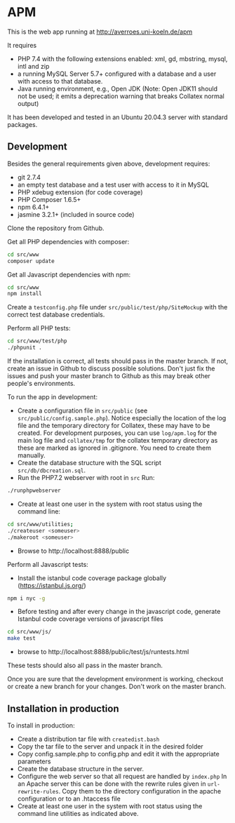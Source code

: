 # APM
This is the web app running at http://averroes.uni-koeln.de/apm

It requires 
* PHP 7.4 with the following extensions enabled: xml, gd, mbstring, mysql, intl and zip
* a running MySQL Server 5.7+ configured with a database 
and a user with access to that database.
* Java running environment, e.g., Open JDK  (Note: Open JDK11 should not be used; it emits 
a deprecation warning that breaks Collatex normal output)

It has been developed and tested in an Ubuntu 20.04.3 server with standard packages.

## Development

Besides the general requirements given above, development requires:

* git 2.7.4
* an empty test database and a test user with access to it in MySQL
* PHP xdebug extension (for code coverage)
* PHP Composer 1.6.5+
* npm 6.4.1+
* jasmine 3.2.1+ (included in source code)

Clone the repository from Github. 

Get all PHP dependencies with composer:
```bash
cd src/www
composer update
```

Get all Javascript dependencies with npm:
```bash
cd src/www
npm install
```
Create a ``testconfig.php`` file under ``src/public/test/php/SiteMockup`` with the correct
test database credentials. 

Perform all PHP tests: 

```bash
cd src/www/test/php
./phpunit .
```
If the installation is correct, all tests should pass in the master branch. 
If not, create an issue in Github to discuss possible solutions. Don't just
fix the issues and push your master branch to Github as this may break other
people's environments. 

To run the app in development:

* Create a configuration file in ``src/public`` 
(see ```src/public/config.sample.php```). Notice especially the location
of the log file and the temporary directory for Collatex, these may have to 
be created. For development purposes, you can use ``log/apm.log`` for the main
log file and ``collatex/tmp`` for the collatex temporary directory as these
are marked as ignored in .gitignore. You need to create them manually.
* Create the database structure
with the SQL script ```src/db/dbcreation.sql```. 
* Run the PHP7.2 webserver with root in ```src```  Run:
```bash
./runphpwebserver
```
* Create at least one user in the system with root status using the 
  command line:
```bash
cd src/www/utilities;
./createuser <someuser>
./makeroot <someuser>
```
* Browse to http://localhost:8888/public


Perform all Javascript tests:

* Install the istanbul code coverage package globally (https://istanbul.js.org/) 
```bash
npm i nyc -g
```
* Before testing and after every change in the javascript code, generate Istanbul code coverage versions of javascript files
```bash
cd src/www/js/
make test
```
* browse to http://localhost:8888/public/test/js/runtests.html

These tests should also all pass in the master branch.



Once you are sure that the development environment is working, checkout or create
a new branch for your changes. Don't work on the master branch.

## Installation in production

To install in production:  
* Create a distribution tar file with ```createdist.bash```
* Copy the tar file to the server and unpack it in the desired folder
* Copy config.sample.php to config.php and edit it with the appropriate
  parameters
* Create the database structure in the server. 
* Configure the web server so that all request are handled by ```index.php``` 
  In an Apache server this can be done with the rewrite rules given
  in ```url-rewrite-rules```. Copy them to the directory configuration
  in the apache configuration or to an .htaccess file
* Create at least one user in the system with root status using the command
  line utilities as indicated above.

